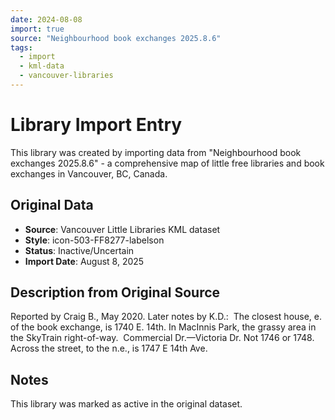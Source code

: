 ```yaml
---
date: 2024-08-08
import: true
source: "Neighbourhood book exchanges 2025.8.6"
tags:
  - import
  - kml-data
  - vancouver-libraries
---
```


# Library Import Entry

This library was created by importing data from "Neighbourhood book exchanges 2025.8.6" - a comprehensive map of little free libraries and book exchanges in Vancouver, BC, Canada.

## Original Data

- **Source**: Vancouver Little Libraries KML dataset
- **Style**: icon-503-FF8277-labelson
- **Status**: Inactive/Uncertain
- **Import Date**: August 8, 2025

## Description from Original Source

Reported by Craig B., May 2020.
Later notes by K.D.:  The closest house, e. of the book exchange, is 1740 E. 14th.
In MacInnis Park, the grassy area in the SkyTrain right-of-way.  Commercial Dr.—Victoria Dr.
Not 1746 or 1748.  
Across the street, to the n.e., is 1747 E 14th Ave.



## Notes

This library was marked as active in the original dataset.
